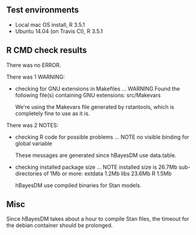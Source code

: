 ## Test environments

* Local mac OS install, R 3.5.1
* Ubuntu 14.04 (on Travis CI), R 3.5.1

## R CMD check results

There was no ERROR.

There was 1 WARNING:

* checking for GNU extensions in Makefiles ... WARNING
  Found the following file(s) containing GNU extensions:
    src/Makevars

  We're using the Makevars file generated by rstantools, which
  is completely fine to use as it is.

There was 2 NOTES:

* checking R code for possible problems ... NOTE
  no visible binding for global variable

  These messages are generated since hBayesDM use data.table.

* checking installed package size ... NOTE
  installed size is 26.7Mb
  sub-directories of 1Mb or more:
    extdata   1.2Mb
    libs     23.6Mb
    R         1.5Mb

  hBayesDM use compiled binaries for Stan models.

## Misc

Since hBayesDM takes about a hour to compile Stan files,
the timeout for the debian container should be prolonged.
